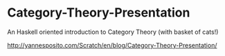Category-Theory-Presentation
============================

An Haskell oriented introduction to Category Theory (with basket of cats!)

http://yannesposito.com/Scratch/en/blog/Category-Theory-Presentation/
